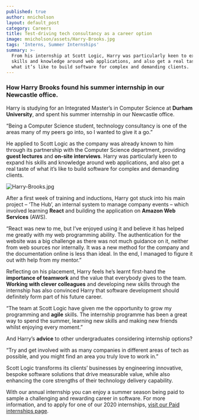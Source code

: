 ```yaml
---
published: true
author: mnicholson
layout: default_post
category: Careers
title: Test-driving tech consultancy as a career option
image: mnicholson/assets/Harry-Brooks.jpg
tags: 'Interns, Summer Internships'
summary: >-
  From his internship at Scott Logic, Harry was particularly keen to expand his
  skills and knowledge around web applications, and also get a real taste of
  what it’s like to build software for complex and demanding clients.
---
```

### How Harry Brooks found his summer internship in our Newcastle office.

Harry is studying for an Integrated Master’s in Computer Science at **Durham University**, and spent his summer internship in our Newcastle office.

“Being a Computer Science student, technology consultancy is one of the areas many of my peers go into, so I wanted to give it a go.”

He applied to Scott Logic as the company was already known to him through its partnership with the Computer Science department, providing **guest lectures** and **on-site interviews**. Harry was particularly keen to expand his skills and knowledge around web applications, and also get a real taste of what it’s like to build software for complex and demanding clients. 

![Harry-Brooks.jpg]({{site.baseurl}}/mnicholson/assets/Harry-Brooks.jpg)

After a first week of training and inductions, Harry got stuck into his main project – ‘The Hub’, an internal system to manage company events – which involved learning **React** and building the application on **Amazon Web Services** (AWS).

“React was new to me, but I’ve enjoyed using it and believe it has helped me greatly with my web programming ability. The authentication for the website was a big challenge as there was not much guidance on it, neither from web sources nor internally. It was a new method for the company and the documentation online is less than ideal. In the end, I managed to figure it out with help from my mentor.”

Reflecting on his placement, Harry feels he’s learnt first-hand the **importance of teamwork** and the value that everybody gives to the team. **Working with clever colleagues** and developing new skills through the internship has also convinced Harry that software development should definitely form part of his future career.

“The team at Scott Logic have given me the opportunity to grow my programming and **agile** skills. The internship programme has been a great way to spend the summer, learning new skills and making new friends whilst enjoying every moment.”

And Harry’s **advice** to other undergraduates considering internship options? 

“Try and get involved with as many companies in different areas of tech as possible, and you might find an area you truly love to work in.” 

Scott Logic transforms its clients’ businesses by engineering innovative, bespoke software solutions that drive measurable value, while also enhancing the core strengths of their technology delivery capability. 

With our annual internship you can enjoy a summer season being paid to sample a challenging and rewarding career in software. For more information, and to apply for one of our 2020 internships, [visit our Paid internships page](https://www.scottlogic.com/careers/paid-interns/).